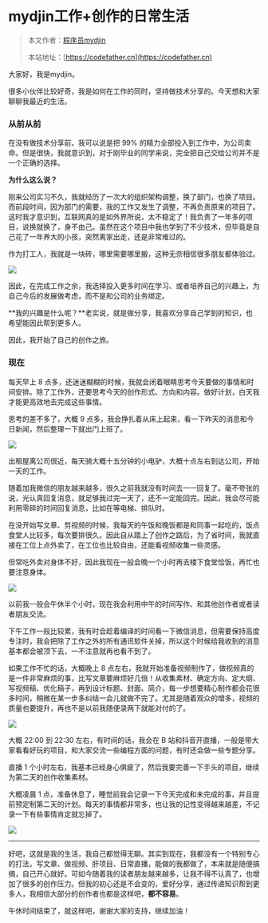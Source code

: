 # mydjin工作+创作的日常生活

> 本文作者：[程序员mydjin](https://yuyuanweb.feishu.cn/wiki/Abldw5WkjidySxkKxU2cQdAtnah)
>
> 本站地址：[https://codefather.cn](https://codefather.cn)

大家好，我是mydjin。

很多小伙伴比较好奇，我是如何在工作的同时，坚持做技术分享的。今天想和大家聊聊我最近的生活。

### 从前从前

在没有做技术分享前，我可以说是把 99% 的精力全部投入到工作中，为公司卖命。但是很快，我就意识到，对于刚毕业的同学来说，完全把自己交给公司并不是一个正确的选择。

**为什么这么说？**

刚来公司实习不久，我就经历了一次大的组织架构调整，换了部门，也换了项目。而前段时间，因为部门的需要，我的工作又发生了调整，不再负责原来的项目了。这时我才意识到，互联网真的是如外界所说，太不稳定了！我负责了一年多的项目，说换就换了，身不由己。虽然在这个项目中我也学到了不少技术，但毕竟是自己花了一年养大的小孩，突然离家出走，还是非常难过的。

作为打工人，我就是一块砖，哪里需要哪里搬，这种无奈相信很多朋友都体验过。

![](https://pic.yupi.icu/5563/202311031433430.jpeg)

因此，在完成工作之余，我选择投入更多时间在学习、或者培养自己的兴趣上，为自己今后的发展做考虑，而不是和公司的业务绑定。

**我的兴趣是什么呢？**老实说，就是做分享，我喜欢分享自己学到的知识，也希望能因此帮到更多人。

因此，我开始了自己的创作之旅。

### 现在

每天早上 8 点多，还迷迷糊糊的时候，我就会闭着眼睛思考今天要做的事情和时间安排。除了工作外，还要思考今天的创作形式、方向和内容。做好计划，白天我才能更高效地去完成这些事情。

思考的差不多了，大概 9 点多，我会挣扎着从床上起来，看一下昨天的消息和今日新闻，然后整理一下就出门上班了。

![](https://pic.yupi.icu/5563/202311031433780.png)

出租屋离公司很近，每天骑大概十五分钟的小电驴，大概十点左右到达公司，开始一天的工作。

随着加我微信的朋友越来越多，很久之前我就没有时间去一一回复了。毫不夸张的说，光认真回复消息，就足够我过完一天了，还不一定能回完。因此，我会尽可能利用零碎的时间回复消息，比如在等电梯、排队时。

在没开始写文章、剪视频的时候，我每天的午饭和晚饭都是和同事一起吃的，饭点食堂人比较多，每次要排很久。因此自从踏上了创作之路后，为了省时间，我就直接在工位上点外卖了，在工位也比较自由，还能看视频收集一些灵感。

但常吃外卖对身体不好，因此我现在一般会晚一个小时再去楼下食堂恰饭，再忙也要注意身体。

![](https://pic.yupi.icu/5563/202311031433604.jpeg)

以前我一般会午休半个小时，现在我会利用中午的时间写作、和其他创作者或者读者朋友交流。

下午工作一般比较累，我有时会趁着编译的时间看一下微信消息，但需要保持高度专注时，我会把除了工作之外的所有通讯软件关掉，所以这个时候给我收到的消息基本都会被顶下去，一不注意就再也看不到了。

如果工作不忙的话，大概晚上 8 点左右，我就开始准备视频制作了，做视频真的是一件非常麻烦的事，比写文章要麻烦好几倍！从收集素材、确定方向、定大纲、写视频稿、优化稿子，再到设计标题、封面、简介，每一步想要精心制作都会花很多时间，稍微在某一步多纠结一会儿就做不完了。尤其是随着观众的增多，视频的质量也要提升，再也不是以前我随便录两下就能对付的了。

![](https://pic.yupi.icu/5563/202311031433451.jpeg)

大概 22:00 到 22:30 左右，有时间的话，我会在 B 站和抖音开直播，一般是带大家看看好玩的项目，和大家交流一些编程方面的问题，有时还会做一些专题分享。

直播 1 个小时左右，我基本已经身心俱疲了，然后我要完善一下手头的项目，继续为第二天的创作收集素材。

大概凌晨 1 点，准备休息了，睡觉前我会记录一下今天完成和未完成的事，并且提前预定制第二天的计划。每天的事情都非常多，也让我的记性变得越来越差，不记录一下有些事情肯定就忘掉了。

![](https://pic.yupi.icu/5563/202311031433454.jpeg)

------

好吧，这就是我的生活，我自己都觉得无聊。其实到现在，我都没有一个特别专心的打法，写文章、做视频、肝项目、日常直播，能做的我都做了，本来就是随便搞搞，自己开心就好。可如今随着我的读者朋友越来越多，让我不得不认真了，也增加了很多的创作压力。但我的初心还是不会变的，爱好分享，通过传递知识帮到更多人，我相信大部分的创作者也都是这样吧，**都不容易**。

午休时间结束了，就这样吧，谢谢大家的支持，继续加油！